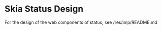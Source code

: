 Skia Status Design
===================

For the design of the web components of status, see /res/imp/README.md
